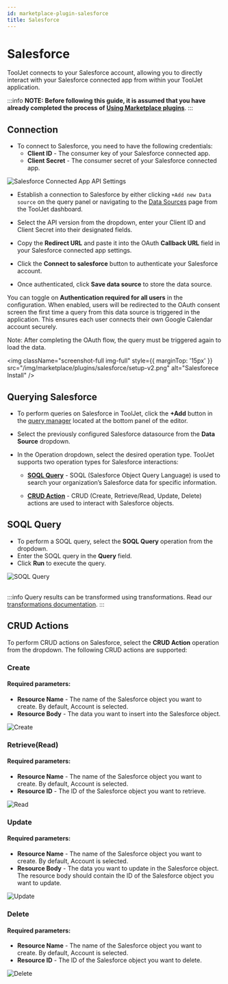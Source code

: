 ```yaml
---
id: marketplace-plugin-salesforce
title: Salesforce
---
```


# Salesforce

ToolJet connects to your Salesforce account, allowing you to directly interact with your Salesforce connected app from within your ToolJet application.

:::info
**NOTE:** **Before following this guide, it is assumed that you have already completed the process of [Using Marketplace plugins](/docs/marketplace/marketplace-overview#using-marketplace-plugins)**.
:::

## Connection

- To connect to Salesforce, you need to have the following credentials:
  - **Client ID** - The consumer key of your Salesforce connected app.
  - **Client Secret** - The consumer secret of your Salesforce connected app.

<div style={{textAlign: 'center'}}>
    <img style={{ border:'0', marginBottom:'15px', borderRadius:'5px', boxShadow: '0px 1px 3px rgba(0, 0, 0, 0.2)' }} className="screenshot-full" src="/img/marketplace/plugins/salesforce/api_settings.png" alt="Salesforce Connected App API Settings" />
</div>

- Establish a connection to Salesforce by either clicking `+Add new Data source` on the query panel or navigating to the [Data Sources](/docs/data-sources/overview/) page from the ToolJet dashboard.

- Select the API version from the dropdown, enter your Client ID and Client Secret into their designated fields.

- Copy the **Redirect URL** and paste it into the OAuth **Callback URL** field in your Salesforce connected app settings.

- Click the **Connect to salesforce** button to authenticate your Salesforce account.

- Once authenticated, click **Save data source** to store the data source.

You can toggle on **Authentication required for all users** in the configuration. When enabled, users will be redirected to the OAuth consent screen the first time a query from this data source is triggered in the application. This ensures each user connects their own Google Calendar account securely.

Note: After completing the OAuth flow, the query must be triggered again to load the data.

<img className="screenshot-full img-full" style={{ marginTop: '15px' }} src="/img/marketplace/plugins/salesforce/setup-v2.png" alt="Salesforece Install" />

## Querying Salesforce

- To perform queries on Salesforce in ToolJet, click the **+Add** button in the [query manager](/docs/app-builder/query-panel/#query-manager) located at the bottom panel of the editor.
- Select the previously configured Salesforce datasource from the **Data Source** dropdown.

- In the Operation dropdown, select the desired operation type. ToolJet supports two operation types for Salesforce interactions:
 
   - **[SOQL Query](#soql-query)** - SOQL (Salesforce Object Query Language) is used to search your organization’s Salesforce data for specific information.

   - **[CRUD Action](#crud-actions)** - CRUD (Create, Retrieve/Read, Update, Delete) actions are used to interact with Salesforce objects.


## SOQL Query

- To perform a SOQL query, select the **SOQL Query** operation from the dropdown.
- Enter the SOQL query in the **Query** field.
- Click **Run** to execute the query.

<div style={{textAlign: 'center'}}>
    <img style={{ border:'0', marginBottom:'15px', borderRadius:'5px', boxShadow: '0px 1px 3px rgba(0, 0, 0, 0.2)' }} className="screenshot-full" src="/img/marketplace/plugins/salesforce/soql-query.png" alt="SOQL Query" />
</div>

<br/>

:::info
Query results can be transformed using transformations. Read our [transformations documentation](/docs/tutorial/transformations).
:::

## CRUD Actions

To perform CRUD actions on Salesforce, select the **CRUD Action** operation from the dropdown. The following CRUD actions are supported:

### Create

  #### Required parameters:
  - **Resource Name** - The name of the Salesforce object you want to create. By default, Account is selected.
  - **Resource Body** - The data you want to insert into the Salesforce object.

<div style={{textAlign: 'center'}}>
    <img style={{ border:'0', marginBottom:'15px', borderRadius:'5px', boxShadow: '0px 1px 3px rgba(0, 0, 0, 0.2)' }} className="screenshot-full" src="/img/marketplace/plugins/salesforce/action-create.png" alt="Create" />
</div>

### Retrieve(Read)
  
  #### Required parameters:
  - **Resource Name** - The name of the Salesforce object you want to create. By default, Account is selected.
  - **Resource ID** - The ID of the Salesforce object you want to retrieve.

  <div style={{textAlign: 'center'}}>
    <img style={{ border:'0', marginBottom:'15px', borderRadius:'5px', boxShadow: '0px 1px 3px rgba(0, 0, 0, 0.2)' }} className="screenshot-full" src="/img/marketplace/plugins/salesforce/action-read.png" alt="Read" />
</div>

### Update

  #### Required parameters:
  - **Resource Name** - The name of the Salesforce object you want to create. By default, Account is selected.
  - **Resource Body** - The data you want to update in the Salesforce object. The resource body should contain the ID of the Salesforce object you want to update.

  <div style={{textAlign: 'center'}}>
    <img style={{ border:'0', marginBottom:'15px', borderRadius:'5px', boxShadow: '0px 1px 3px rgba(0, 0, 0, 0.2)' }} className="screenshot-full" src="/img/marketplace/plugins/salesforce/action-update.png" alt="Update" />
</div>

### Delete

  #### Required parameters:
  - **Resource Name** - The name of the Salesforce object you want to create. By default, Account is selected.
  - **Resource ID** - The ID of the Salesforce object you want to delete.

<div style={{textAlign: 'center'}}>
    <img style={{ border:'0', marginBottom:'15px', borderRadius:'5px', boxShadow: '0px 1px 3px rgba(0, 0, 0, 0.2)' }} className="screenshot-full" src="/img/marketplace/plugins/salesforce/action-delete.png" alt="Delete" />
</div>



